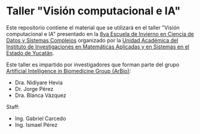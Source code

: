 # Taller "Visión computacional e IA" 
Este repositorio contiene el material que se utilizará en el taller "Visión computacional e IA" presentado en la [8va Escuela de Invierno en Ciencia de Datos y Sistemas Complejos](https://sites.google.com/view/escuela-ciencia-de-datos) organizado por la [Unidad Académica del Instituto de Investigaciones en Matemáticas Aplicadas y en Sistemas en el Estado de Yucatán](https://www.iimas.unam.mx/unidad-academica-del-iimas-en-yucatan/).

Este taller es impartido por investigadores que forman parte del grupo [Artificial Intelligence in Biomedicine Group (ArBio)](https://arbioiimas.github.io/ArBio/):
* Dra. Nidiyare Hevia
* Dr. Jorge Pérez
* Dra. Blanca Vázquez

Staff:
* Ing. Gabriel Carcedo
* Ing. Ismael Pérez 
